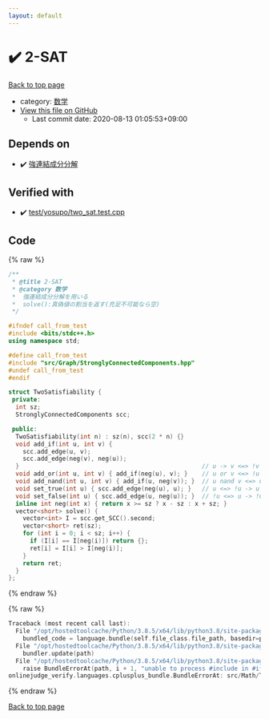 ```yaml
---
layout: default
---
```


<!-- mathjax config similar to math.stackexchange -->
<script type="text/javascript" async
  src="https://cdnjs.cloudflare.com/ajax/libs/mathjax/2.7.5/MathJax.js?config=TeX-MML-AM_CHTML">
</script>
<script type="text/x-mathjax-config">
  MathJax.Hub.Config({
    TeX: { equationNumbers: { autoNumber: "AMS" }},
    tex2jax: {
      inlineMath: [ ['$','$'] ],
      processEscapes: true
    },
    "HTML-CSS": { matchFontHeight: false },
    displayAlign: "left",
    displayIndent: "2em"
  });
</script>

<script type="text/javascript" src="https://cdnjs.cloudflare.com/ajax/libs/jquery/3.4.1/jquery.min.js"></script>
<script src="https://cdn.jsdelivr.net/npm/jquery-balloon-js@1.1.2/jquery.balloon.min.js" integrity="sha256-ZEYs9VrgAeNuPvs15E39OsyOJaIkXEEt10fzxJ20+2I=" crossorigin="anonymous"></script>
<script type="text/javascript" src="../../../assets/js/copy-button.js"></script>
<link rel="stylesheet" href="../../../assets/css/copy-button.css" />


# :heavy_check_mark: 2-SAT

<a href="../../../index.html">Back to top page</a>

* category: <a href="../../../index.html#6e65831863dbf272b7a65cd8df1a440d">数学</a>
* <a href="{{ site.github.repository_url }}/blob/master/src/Math/TwoSatisfiability.hpp">View this file on GitHub</a>
    - Last commit date: 2020-08-13 01:05:53+09:00




## Depends on

* :heavy_check_mark: <a href="../Graph/StronglyConnectedComponents.hpp.html">強連結成分分解</a>


## Verified with

* :heavy_check_mark: <a href="../../../verify/test/yosupo/two_sat.test.cpp.html">test/yosupo/two_sat.test.cpp</a>


## Code

<a id="unbundled"></a>
{% raw %}
```cpp
/**
 * @title 2-SAT
 * @category 数学
 *  強連結成分分解を用いる
 *  solve():真偽値の割当を返す(充足不可能なら空)
 */

#ifndef call_from_test
#include <bits/stdc++.h>
using namespace std;

#define call_from_test
#include "src/Graph/StronglyConnectedComponents.hpp"
#undef call_from_test
#endif

struct TwoSatisfiability {
 private:
  int sz;
  StronglyConnectedComponents scc;

 public:
  TwoSatisfiability(int n) : sz(n), scc(2 * n) {}
  void add_if(int u, int v) {
    scc.add_edge(u, v);
    scc.add_edge(neg(v), neg(u));
  }                                                   // u -> v <=> !v -> !u
  void add_or(int u, int v) { add_if(neg(u), v); }    // u or v <=> !u -> v
  void add_nand(int u, int v) { add_if(u, neg(v)); }  // u nand v <=> u -> !v
  void set_true(int u) { scc.add_edge(neg(u), u); }   // u <=> !u -> u
  void set_false(int u) { scc.add_edge(u, neg(u)); }  // !u <=> u -> !u
  inline int neg(int x) { return x >= sz ? x - sz : x + sz; }
  vector<short> solve() {
    vector<int> I = scc.get_SCC().second;
    vector<short> ret(sz);
    for (int i = 0; i < sz; i++) {
      if (I[i] == I[neg(i)]) return {};
      ret[i] = I[i] > I[neg(i)];
    }
    return ret;
  }
};

```
{% endraw %}

<a id="bundled"></a>
{% raw %}
```cpp
Traceback (most recent call last):
  File "/opt/hostedtoolcache/Python/3.8.5/x64/lib/python3.8/site-packages/onlinejudge_verify/docs.py", line 349, in write_contents
    bundled_code = language.bundle(self.file_class.file_path, basedir=pathlib.Path.cwd())
  File "/opt/hostedtoolcache/Python/3.8.5/x64/lib/python3.8/site-packages/onlinejudge_verify/languages/cplusplus.py", line 185, in bundle
    bundler.update(path)
  File "/opt/hostedtoolcache/Python/3.8.5/x64/lib/python3.8/site-packages/onlinejudge_verify/languages/cplusplus_bundle.py", line 398, in update
    raise BundleErrorAt(path, i + 1, "unable to process #include in #if / #ifdef / #ifndef other than include guards")
onlinejudge_verify.languages.cplusplus_bundle.BundleErrorAt: src/Math/TwoSatisfiability.hpp: line 13: unable to process #include in #if / #ifdef / #ifndef other than include guards

```
{% endraw %}

<a href="../../../index.html">Back to top page</a>

